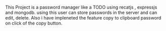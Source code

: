 This Project is a password manager like a TODO using recatjs , expressjs and mongodb.
using this user can store passwords in the server and can edit, delete.
Also i have impleneted the feature copy to clipboard password on click of the copy button.
